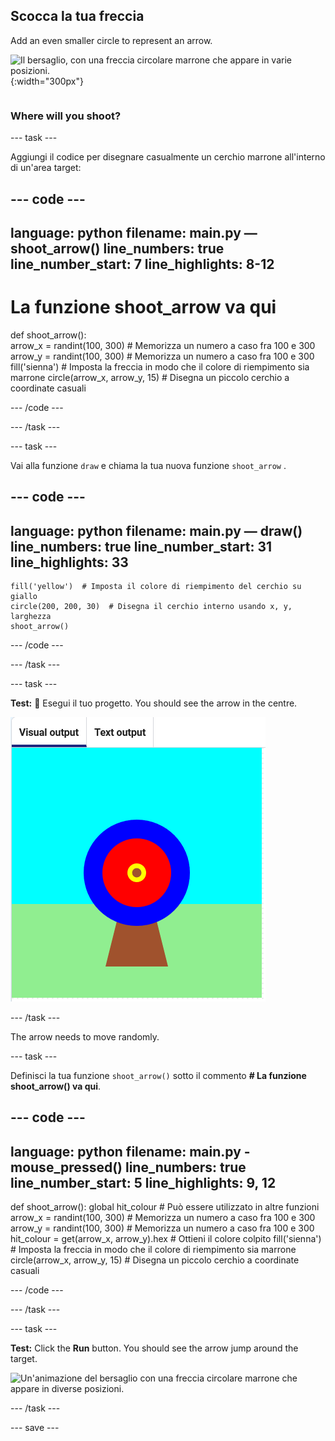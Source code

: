 ## Scocca la tua freccia

<div style="display: flex; flex-wrap: wrap">
<div style="flex-basis: 200px; flex-grow: 1; margin-right: 15px;">
Add an even smaller circle to represent an arrow.
</div>
<div>

![Il bersaglio, con una freccia circolare marrone che appare in varie posizioni.](images/fire_arrow.gif){:width="300px"}

</div>
</div>

### Where will you shoot?

--- task ---

Aggiungi il codice per disegnare casualmente un cerchio marrone all'interno di un'area target:

--- code ---
---
language: python filename: main.py — shoot_arrow() line_numbers: true line_number_start: 7
line_highlights: 8-12
---
# La funzione shoot_arrow va qui
def shoot_arrow():   
arrow_x = randint(100, 300)  # Memorizza un numero a caso fra 100 e 300 arrow_y = randint(100, 300)  # Memorizza un numero a caso fra 100 e 300 fill('sienna')  # Imposta la freccia in modo che il colore di riempimento sia marrone circle(arrow_x, arrow_y, 15)  # Disegna un piccolo cerchio a coordinate casuali

--- /code ---

--- /task ---

--- task ---

Vai alla funzione `draw` e chiama la tua nuova funzione `shoot_arrow` .

--- code ---
---
language: python filename: main.py — draw() line_numbers: true line_number_start: 31
line_highlights: 33
---

    fill('yellow')  # Imposta il colore di riempimento del cerchio su giallo
    circle(200, 200, 30)  # Disegna il cerchio interno usando x, y, larghezza
    shoot_arrow()

--- /code ---

--- /task ---

--- task ---

**Test:** 🔄 Esegui il tuo progetto. You should see the arrow in the centre.

![a brown arrow circle in the centre of the target](images/arrow-centre.png)


--- /task ---

The arrow needs to move randomly.


--- task ---

Definisci la tua funzione `shoot_arrow()` sotto il commento **# La funzione shoot_arrow() va qui**.

--- code ---
---
language: python filename: main.py - mouse_pressed() line_numbers: true line_number_start: 5
line_highlights: 9, 12
---
def shoot_arrow(): global hit_colour  # Può essere utilizzato in altre funzioni arrow_x = randint(100, 300)  # Memorizza un numero a caso fra 100 e 300 arrow_y = randint(100, 300)  # Memorizza un numero a caso fra 100 e 300 hit_colour = get(arrow_x, arrow_y).hex  # Ottieni il colore colpito fill('sienna')  # Imposta la freccia in modo che il colore di riempimento sia marrone circle(arrow_x, arrow_y, 15)  # Disegna un piccolo cerchio a coordinate casuali

--- /code ---

--- /task ---


--- task ---


**Test:** Click the **Run** button. You should see the arrow jump around the target.

![Un'animazione del bersaglio con una freccia circolare marrone che appare in diverse posizioni.](images/fire_arrow.gif)

--- /task ---

--- save ---

